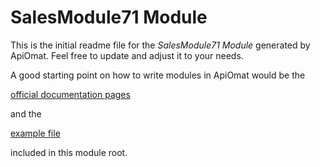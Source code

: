 # SalesModule71 Module

This is the initial readme file for the *SalesModule71 Module* generated by ApiOmat. 
Feel free to update and adjust it to your needs.

A good starting point on how to write modules in ApiOmat would be the 

[official documentation pages](https://docs.apiomat.com/32/Create-your-own.html) 

and the

[example file](snippets.md)

included in this module root.
